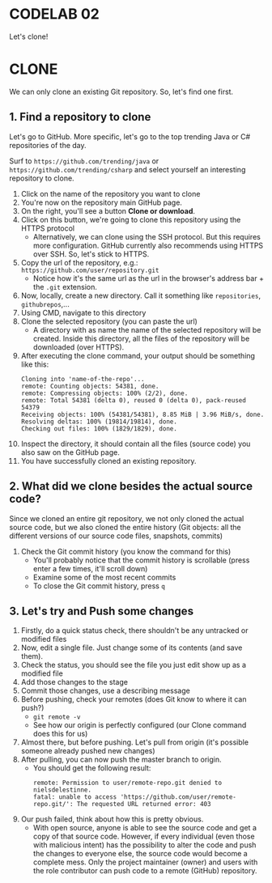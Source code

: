# CODELAB 02

Let's clone!

# CLONE
We can only clone an existing Git repository.
So, let's find one first.

## 1. Find a repository to clone
Let's go to GitHub. More specific, let's go to the top trending Java or C# repositories of the day.

Surf to `https://github.com/trending/java` or `https://github.com/trending/csharp` and select yourself an interesting repository to clone.

1. Click on the name of the repository you want to clone
2. You're now on the repository main GitHub page.
3. On the right, you'll see a button **Clone or download**.
4. Click on this button, we're going to clone this repository using the HTTPS protocol
    - Alternatively, we can clone using the SSH protocol. But this requires more configuration. 
    GitHub currently also recommends using HTTPS over SSH. So, let's stick to HTTPS.
5. Copy the url of the repository, e.g.: `https://github.com/user/repository.git`
    - Notice how it's the same url as the url in the browser's address bar + the `.git` extension.
6. Now, locally, create a new directory. Call it something like `repositories`, `githubrepos`,...
7. Using CMD, navigate to this directory
8. Clone the selected repository (you can paste the url)
    - A directory with as name the name of the selected repository will be created. 
    Inside this directory, all the files of the repository will be downloaded (over HTTPS).
9. After executing the clone command, your output should be something like this:
    ```
    Cloning into 'name-of-the-repo'...
    remote: Counting objects: 54381, done.
    remote: Compressing objects: 100% (2/2), done.
    remote: Total 54381 (delta 0), reused 0 (delta 0), pack-reused 54379
    Receiving objects: 100% (54381/54381), 8.85 MiB | 3.96 MiB/s, done.
    Resolving deltas: 100% (19814/19814), done.
    Checking out files: 100% (1829/1829), done.
    ```
10. Inspect the directory, it should contain all the files (source code) you also saw on the GitHub page.
11. You have successfully cloned an existing repository.

## 2. What did we clone besides the actual source code?
Since we cloned an entire git repository, we not only cloned the actual source code, 
but we also cloned the entire history (Git objects: all the different versions of our source code files, snapshots, commits)

1. Check the Git commit history (you know the command for this)
    - You'll probably notice that the commit history is scrollable (press enter a few times, it'll scroll down)
    - Examine some of the most recent commits
    - To close the Git commit history, press `q`
    
## 3. Let's try and Push some changes

1. Firstly, do a quick status check, there shouldn't be any untracked or modified files
2. Now, edit a single file. Just change some of its contents (and save them).
3. Check the status, you should see the file you just edit show up as a modified file
4. Add those changes to the stage
5. Commit those changes, use a describing message
6. Before pushing, check your remotes (does Git know to where it can push?)
    - `git remote -v`
    - See how our origin is perfectly configured (our Clone command does this for us)
7. Almost there, but before pushing. Let's pull from origin (it's possible someone already pushed new changes)
8. After pulling, you can now push the master branch to origin.
    - You should get the following result:
        ```
        remote: Permission to user/remote-repo.git denied to nielsdelestinne.
        fatal: unable to access 'https://github.com/user/remote-repo.git/': The requested URL returned error: 403
        ```
9. Our push failed, think about how this is pretty obvious.
    - With open source, anyone is able to see the source code and get a copy of that source code. 
    However, if every individual (even those with malicious intent) has the possibility to alter the code and push the changes to everyone else, 
    the source code would become a complete mess. Only the project maintainer (owner) and users with the role 
    contributor can push code to a remote (GitHub) repository.
